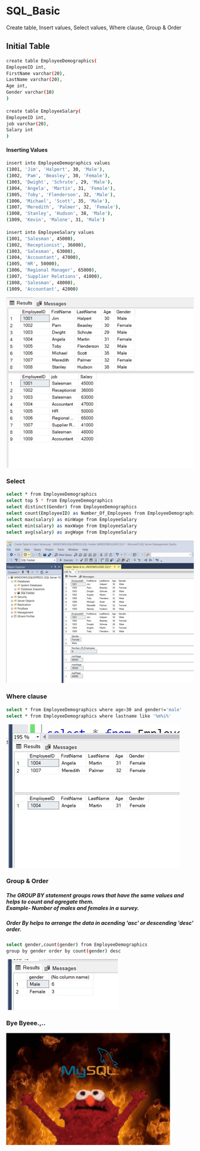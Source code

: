 # SQL_Basic
Create table, Insert values, Select values, Where clause, Group &amp; Order

## Initial Table
```bash
create table EmployeeDemographics(
EmployeeID int,
FirstName varchar(20),
LastName varchar(20),
Age int,
Gender varchar(10)
)

create table EmployeeSalary(
EmployeeID int,
job varchar(20),
Salary int
)
```
#### Inserting Values
```bash
insert into EmployeeDemographics values
(1001, 'Jim', 'Halpert', 30, 'Male'),
(1002, 'Pam', 'Beasley', 30, 'Female'),
(1003, 'Dwight', 'Schrute', 29, 'Male'),
(1004, 'Angela', 'Martin', 31, 'Female'),
(1005, 'Toby', 'Flenderson', 32, 'Male'),
(1006, 'Michael', 'Scott', 35, 'Male'),
(1007, 'Meredith', 'Palmer', 32, 'Female'),
(1008, 'Stanley', 'Hudson', 38, 'Male'),
(1009, 'Kevin', 'Malone', 31, 'Male')

insert into EmployeeSalary values
(1001, 'Salesman', 45000),
(1002, 'Receptionist', 36000),
(1003, 'Salesman', 63000),
(1004, 'Accountant', 47000),
(1005, 'HR', 50000),
(1006, 'Regional Manager', 65000),
(1007, 'Supplier Relations', 41000),
(1008, 'Salesman', 48000),
(1009, 'Accountant', 42000)
```
![](images/Initial%20Table.jpg)
### Select
```bash
select * from EmployeeDemographics
select top 5 * from EmployeeDemographics
select distinct(Gender) from EmployeeDemographics
select count(EmployeeID) as Number_Of_Employees from EmployeeDemographics
select max(salary) as minWage from EmployeeSalary
select min(salary) as maxWage from EmployeeSalary
select avg(salary) as avgWage from EmployeeSalary
```
![](images/Select%20.jpg)

### Where clause
```bash
select * from EmployeeDemographics where age>30 and gender!='male'
select * from EmployeeDemographics where lastname like '%m%i%'
```
![](images/Where%20clause.jpg)

### Group & Order
##### The GROUP BY statement groups rows that have the same values and helps to count and agregate them. </br>Example- Number of males and females in a survey.
##### Order By helps to arrange the data in acending 'asc' or descending 'desc' order.
```bash
select gender,count(gender) from EmployeeDemographics 
group by gender order by count(gender) desc
```
![](images/Group%20%26%20Order%20.jpg)

### Bye Byeee.,..
![](images/gif_mysql.gif)
